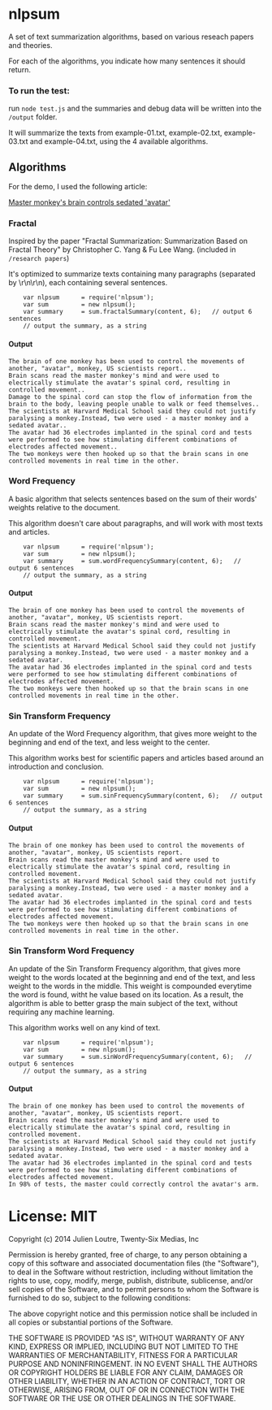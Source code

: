 # nlpsum #

A set of text summarization algorithms, based on various reseach papers and theories.

For each of the algorithms, you indicate how many sentences it should return.

### To run the test: ###
run `node test.js` and the summaries and debug data will be written into the `/output` folder.

It will summarize the texts from example-01.txt, example-02.txt, example-03.txt and example-04.txt, using the 4 available algorithms.


## Algorithms ##
For the demo, I used the following article:

[Master monkey's brain controls sedated 'avatar'](http://www.bbc.co.uk/news/health-26224813)

### Fractal ###
Inspired by the paper "Fractal Summarization: Summarization Based on Fractal Theory" by Christopher C. Yang & Fu Lee Wang. (included in `/research papers`)

It's optimized to summarize texts containing many paragraphs (separated by \r\n\r\n), each containing several sentences.

```
    var nlpsum      = require('nlpsum');
    var sum         = new nlpsum();
    var summary     = sum.fractalSummary(content, 6);   // output 6 sentences
    // output the summary, as a string
``` 

#### Output ####
```
The brain of one monkey has been used to control the movements of another, "avatar", monkey, US scientists report..
Brain scans read the master monkey's mind and were used to electrically stimulate the avatar's spinal cord, resulting in controlled movement..
Damage to the spinal cord can stop the flow of information from the brain to the body, leaving people unable to walk or feed themselves..
The scientists at Harvard Medical School said they could not justify paralysing a monkey.Instead, two were used - a master monkey and a sedated avatar..
The avatar had 36 electrodes implanted in the spinal cord and tests were performed to see how stimulating different combinations of electrodes affected movement..
The two monkeys were then hooked up so that the brain scans in one controlled movements in real time in the other.
```


### Word Frequency ###
A basic algorithm that selects sentences based on the sum of their words' weights relative to the document.

This algorithm doesn't care about paragraphs, and will work with most texts and articles.

```
    var nlpsum      = require('nlpsum');
    var sum         = new nlpsum();
    var summary     = sum.wordFrequencySummary(content, 6);   // output 6 sentences
    // output the summary, as a string
``` 

#### Output ####
```
The brain of one monkey has been used to control the movements of another, "avatar", monkey, US scientists report.
Brain scans read the master monkey's mind and were used to electrically stimulate the avatar's spinal cord, resulting in controlled movement.
The scientists at Harvard Medical School said they could not justify paralysing a monkey.Instead, two were used - a master monkey and a sedated avatar.
The avatar had 36 electrodes implanted in the spinal cord and tests were performed to see how stimulating different combinations of electrodes affected movement.
The two monkeys were then hooked up so that the brain scans in one controlled movements in real time in the other.
```




### Sin Transform Frequency ###
An update of the Word Frequency algorithm, that gives more weight to the beginning and end of the text, and less weight to the center.

This algorithm works best for scientific papers and articles based around an introduction and conclusion.


```
    var nlpsum      = require('nlpsum');
    var sum         = new nlpsum();
    var summary     = sum.sinFrequencySummary(content, 6);   // output 6 sentences
    // output the summary, as a string
``` 

#### Output ####
```
The brain of one monkey has been used to control the movements of another, "avatar", monkey, US scientists report.
Brain scans read the master monkey's mind and were used to electrically stimulate the avatar's spinal cord, resulting in controlled movement.
The scientists at Harvard Medical School said they could not justify paralysing a monkey.Instead, two were used - a master monkey and a sedated avatar.
The avatar had 36 electrodes implanted in the spinal cord and tests were performed to see how stimulating different combinations of electrodes affected movement.
The two monkeys were then hooked up so that the brain scans in one controlled movements in real time in the other.
```






### Sin Transform Word Frequency ###
An update of the Sin Transform Frequency algorithm, that gives more weight to the words located at the beginning and end of the text, and less weight to the words in the middle.
This weight is compounded everytime the word is found, witht he value based on its location.
As a result, the algorithm is able to better grasp the main subject of the text, without requiring any machine learning.

This algorithm works well on any kind of text.


```
    var nlpsum      = require('nlpsum');
    var sum         = new nlpsum();
    var summary     = sum.sinWordFrequencySummary(content, 6);   // output 6 sentences
    // output the summary, as a string
``` 

#### Output ####
```
The brain of one monkey has been used to control the movements of another, "avatar", monkey, US scientists report.
Brain scans read the master monkey's mind and were used to electrically stimulate the avatar's spinal cord, resulting in controlled movement.
The scientists at Harvard Medical School said they could not justify paralysing a monkey.Instead, two were used - a master monkey and a sedated avatar.
The avatar had 36 electrodes implanted in the spinal cord and tests were performed to see how stimulating different combinations of electrodes affected movement.
In 98% of tests, the master could correctly control the avatar's arm.
```




# License: MIT #
Copyright (c) 2014 Julien Loutre, Twenty-Six Medias, Inc

Permission is hereby granted, free of charge, to any person obtaining a copy
of this software and associated documentation files (the "Software"), to deal
in the Software without restriction, including without limitation the rights
to use, copy, modify, merge, publish, distribute, sublicense, and/or sell
copies of the Software, and to permit persons to whom the Software is
furnished to do so, subject to the following conditions:

The above copyright notice and this permission notice shall be included in
all copies or substantial portions of the Software.

THE SOFTWARE IS PROVIDED "AS IS", WITHOUT WARRANTY OF ANY KIND, EXPRESS OR
IMPLIED, INCLUDING BUT NOT LIMITED TO THE WARRANTIES OF MERCHANTABILITY,
FITNESS FOR A PARTICULAR PURPOSE AND NONINFRINGEMENT. IN NO EVENT SHALL THE
AUTHORS OR COPYRIGHT HOLDERS BE LIABLE FOR ANY CLAIM, DAMAGES OR OTHER
LIABILITY, WHETHER IN AN ACTION OF CONTRACT, TORT OR OTHERWISE, ARISING FROM,
OUT OF OR IN CONNECTION WITH THE SOFTWARE OR THE USE OR OTHER DEALINGS IN
THE SOFTWARE.